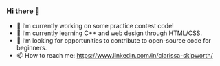 ### Hi there 👋

- 🔭 I’m currently working on some practice contest code!
- 🌱 I’m currently learning C++ and web design through HTML/CSS.
- 🤔 I’m looking for opportunities to contribute to open-source code for beginners.
- 📫 How to reach me: https://www.linkedin.com/in/clarissa-skipworth/

<!--
**cskipworth/cskipworth** is a ✨ _special_ ✨ repository because its `README.md` (this file) appears on your GitHub profile.

Here are some ideas to get you started:

